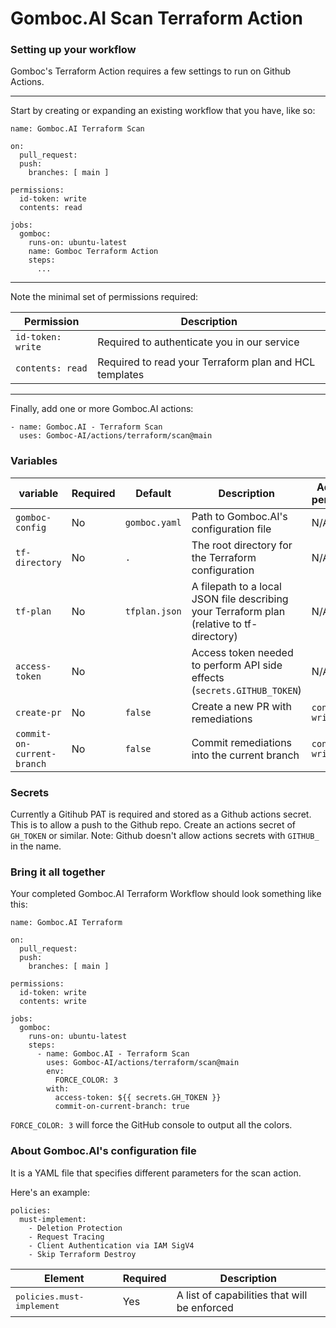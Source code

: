 # Gomboc.AI Scan Terraform Action

### Setting up your workflow

Gomboc's Terraform Action requires a few settings to run on Github Actions.

---

Start by creating or expanding an existing workflow that you have, like so:

```
name: Gomboc.AI Terraform Scan

on:
  pull_request:
  push:
    branches: [ main ]

permissions:
  id-token: write
  contents: read

jobs:
  gomboc:
    runs-on: ubuntu-latest
    name: Gomboc Terraform Action
    steps:
      ...
```

---

Note the minimal set of permissions required:

| Permission | Description |
| --- | --- |
| `id-token: write` | Required to authenticate you in our service |
| `contents: read` | Required to read your Terraform plan and HCL templates |

---

Finally, add one or more Gomboc.AI actions:

```
- name: Gomboc.AI - Terraform Scan
  uses: Gomboc-AI/actions/terraform/scan@main
```

### Variables

| variable | Required | Default | Description | Additional permissions |
| --- | --- | --- | --- | --- |
| `gomboc-config` | No |  `gomboc.yaml` | Path to Gomboc.AI's configuration file | N/A |
| `tf-directory` | No | `.` | The root directory for the Terraform configuration | N/A |
| `tf-plan` | No | `tfplan.json` | A filepath to a local JSON file describing your Terraform plan (relative to tf-directory) | N/A |
| `access-token` | No |   | Access token needed to perform API side effects (`secrets.GITHUB_TOKEN`) | N/A |
| `create-pr` | No |  `false` | Create a new PR with remediations | `contents: write` |
| `commit-on-current-branch` | No |  `false` | Commit remediations into the current branch | `contents: write` |

### Secrets

Currently a Gitihub PAT is required and stored as a Github actions secret. This is to allow a push to the Github repo. Create an actions secret of `GH_TOKEN` or similar. Note: Github doesn't allow actions secrets with `GITHUB_` in the name.

### Bring it all together

Your completed Gomboc.AI Terraform Workflow should look something like this:

```
name: Gomboc.AI Terraform

on:
  pull_request:
  push:
    branches: [ main ]

permissions:
  id-token: write
  contents: write

jobs:
  gomboc:
    runs-on: ubuntu-latest
    steps:
      - name: Gomboc.AI - Terraform Scan
        uses: Gomboc-AI/actions/terraform/scan@main
        env:
          FORCE_COLOR: 3
        with:
          access-token: ${{ secrets.GH_TOKEN }} 
          commit-on-current-branch: true
```

`FORCE_COLOR: 3` will force the GitHub console to output all the colors.

### About Gomboc.AI's configuration file

It is a YAML file that specifies different parameters for the scan action.

Here's an example:

```
policies: 
  must-implement:
    - Deletion Protection
    - Request Tracing
    - Client Authentication via IAM SigV4
    - Skip Terraform Destroy
```

| Element | Required | Description |
| --- | --- | --- |
| <kbd>policies.must-implement</kbd> | Yes | A list of capabilities that will be enforced |
